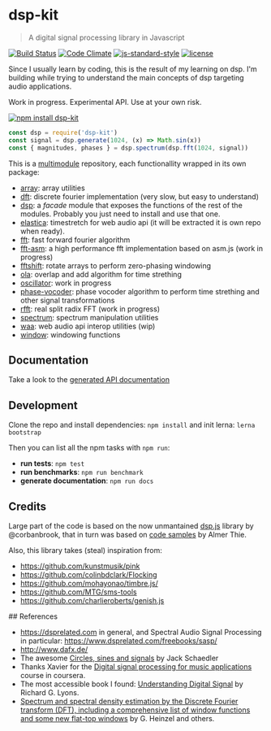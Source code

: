 # dsp-kit

> A digital signal processing library in Javascript

[![Build Status](https://travis-ci.org/oramics/dsp-kit.svg?branch=master&style=flat-square)](https://travis-ci.org/oramics/dsp-kit) [![Code Climate](https://codeclimate.com/github/oramics/dsp-kit/badges/gpa.svg?style=flat-square)](https://codeclimate.com/github/oramics/dsp-kit) [![js-standard-style](https://img.shields.io/badge/code%20style-standard-brightgreen.svg?style=flat-square)](https://github.com/feross/standard) [![license](https://img.shields.io/npm/l/tonal.svg?style=flat-square)](https://www.npmjs.com/package/tonal)

Since I usually learn by coding, this is the result of my learning on dsp. I'm building while trying to understand the main concepts of dsp targeting audio applications.

Work in progress. Experimental API. Use at your own risk.

[![npm install dsp-kit](https://nodei.co/npm/dsp-kit.png?mini=true)](https://npmjs.org/package/dsp-kit/)

```js
const dsp = require('dsp-kit')
const signal = dsp.generate(1024, (x) => Math.sin(x))
const { magnitudes, phases } = dsp.spectrum(dsp.fft(1024, signal))
```

This is a [multimodule](https://github.com/oramics/dsp-kit/tree/master/packages) repository, each functionallity wrapped in its own package:

- [array](https://github.com/oramics/dsp-kit/tree/master/packages/buffer): array utilities
- [dft](https://github.com/oramics/dsp-kit/tree/master/packages/dft): discrete fourier implementation (very slow, but easy to understand)
- [dsp](https://github.com/oramics/dsp-kit/tree/master/packages/dsp): a _facade_ module that exposes the functions of the rest of the modules. Probably you just need to install and use that one.
- [elastica](https://github.com/oramics/dsp-kit/tree/master/packages/elastica): timestretch for web audio api (it will be extracted it is own repo when ready).
- [fft](https://github.com/oramics/dsp-kit/tree/master/packages/fft): fast forward fourier algorithm
- [fft-asm](https://github.com/oramics/dsp-kit/tree/master/packages/fft-asm): a high performance fft implementation based on asm.js (work in progress)
- [fftshift](https://github.com/oramics/dsp-kit/tree/master/packages/fftshift): rotate arrays to perform zero-phasing windowing
- [ola](https://github.com/oramics/dsp-kit/tree/master/packages/ola): overlap and add algorithm for time strething
- [oscillator](https://github.com/oramics/dsp-kit/tree/master/packages/oscillator): work in progress
- [phase-vocoder](https://github.com/oramics/dsp-kit/tree/master/packages/phase-vocoder): phase vocoder algorithm to perform time strething and other signal transformations
- [rfft](https://github.com/oramics/dsp-kit/tree/master/packages/rfft): real split radix FFT (work in progress)
- [spectrum](https://github.com/oramics/dsp-kit/tree/master/packages/spectrum): spectrum manipulation utilities
- [waa](https://github.com/oramics/dsp-kit/tree/master/packages/waa): web audio api interop utilities (wip)
- [window](https://github.com/oramics/dsp-kit/tree/master/packages/window): windowing functions

## Documentation

Take a look to the [generated API documentation](https://github.com/oramics/dsp-kit/blob/master/docs/API/)

## Development

Clone the repo and install dependencies: `npm install` and init lerna: `lerna bootstrap`

Then you can list all the npm tasks with `npm run`:

- __run tests__: `npm test`
- __run benchmarks__: `npm run benchmark`
- __generate documentation__: `npm run docs`

## Credits

Large part of the code is based on the now unmantained [dsp.js](https://github.com/corbanbrook/dsp.js) library by @corbanbrook, that in turn was based on [code samples](http://code.almeros.com/code-examples/delay-firefox-audio-api) by Almer Thie.

Also, this library takes (steal) inspiration from:

- https://github.com/kunstmusik/pink
- https://github.com/colinbdclark/Flocking
- https://github.com/mohayonao/timbre.js/
- https://github.com/MTG/sms-tools
- https://github.com/charlieroberts/genish.js

## References

- https://dsprelated.com in general, and Spectral Audio Signal Processing in particular: https://www.dsprelated.com/freebooks/sasp/
- http://www.dafx.de/
- The awesome [Circles, sines and signals](jackschaedler.github.io/circles-sines-signals/) by Jack Schaedler
- Thanks Xavier for the [Digital signal processing for music applications](https://www.coursera.org/learn/audio-signal-processing) course in coursera.
- The most accessible book I found: [Understanding Digital Signal](https://www.amazon.com/Understanding-Digital-Signal-Processing-3rd/dp/0137027419) by Richard G. Lyons.
- [Spectrum and spectral density estimation by the Discrete Fourier transform (DFT), including a comprehensive list of window functions and some new flat-top windows](https://holometer.fnal.gov/GH_FFT.pdf) by G. Heinzel and others.
